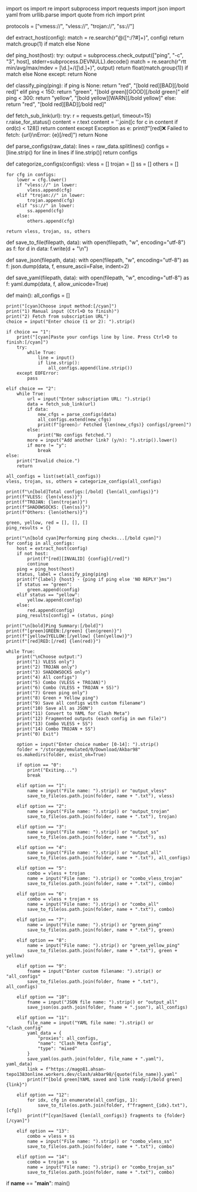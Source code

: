 import os
import re
import subprocess
import requests
import json
import yaml
from urllib.parse import quote
from rich import print

protocols = ["vmess://", "vless://", "trojan://", "ss://"]

def extract_host(config):
    match = re.search(r"@([^:/?#]+)", config)
    return match.group(1) if match else None

def ping_host(host):
    try:
        output = subprocess.check_output(["ping", "-c", "3", host], stderr=subprocess.DEVNULL).decode()
        match = re.search(r"rtt min/avg/max/mdev = [\d.]+/([\d.]+)", output)
        return float(match.group(1)) if match else None
    except:
        return None

def classify_ping(ping):
    if ping is None:
        return "red", "[bold red][BAD][/bold red]"
    elif ping < 150:
        return "green", "[bold green][GOOD][/bold green]"
    elif ping < 300:
        return "yellow", "[bold yellow][WARN][/bold yellow]"
    else:
        return "red", "[bold red][BAD][/bold red]"

def fetch_sub_link(url):
    try:
        r = requests.get(url, timeout=15)
        r.raise_for_status()
        content = r.text
        content = ''.join([c for c in content if ord(c) < 128])
        return content
    except Exception as e:
        print(f"[red]❌ Failed to fetch: {url}\nError: {e}[/red]")
        return None

def parse_configs(raw_data):
    lines = raw_data.splitlines()
    configs = [line.strip() for line in lines if line.strip()]
    return configs

def categorize_configs(configs):
    vless = []
    trojan = []
    ss = []
    others = []

    for cfg in configs:
        lower = cfg.lower()
        if "vless://" in lower:
            vless.append(cfg)
        elif "trojan://" in lower:
            trojan.append(cfg)
        elif "ss://" in lower:
            ss.append(cfg)
        else:
            others.append(cfg)

    return vless, trojan, ss, others

def save_to_file(filepath, data):
    with open(filepath, "w", encoding="utf-8") as f:
        for d in data:
            f.write(d + "\n")

def save_json(filepath, data):
    with open(filepath, "w", encoding="utf-8") as f:
        json.dump(data, f, ensure_ascii=False, indent=2)

def save_yaml(filepath, data):
    with open(filepath, "w", encoding="utf-8") as f:
        yaml.dump(data, f, allow_unicode=True)

def main():
    all_configs = []

    print("[cyan]Choose input method:[/cyan]")
    print("1) Manual input (Ctrl+D to finish)")
    print("2) Fetch from subscription URL")
    choice = input("Enter choice (1 or 2): ").strip()

    if choice == "1":
        print("[cyan]Paste your configs line by line. Press Ctrl+D to finish:[/cyan]")
        try:
            while True:
                line = input()
                if line.strip():
                    all_configs.append(line.strip())
        except EOFError:
            pass

    elif choice == "2":
        while True:
            url = input("Enter subscription URL: ").strip()
            data = fetch_sub_link(url)
            if data:
                new_cfgs = parse_configs(data)
                all_configs.extend(new_cfgs)
                print(f"[green]✅ Fetched {len(new_cfgs)} configs[/green]")
            else:
                print("No configs fetched.")
            more = input("Add another link? (y/n): ").strip().lower()
            if more != "y":
                break
    else:
        print("Invalid choice.")
        return

    all_configs = list(set(all_configs))
    vless, trojan, ss, others = categorize_configs(all_configs)

    print(f"\n[bold]Total configs:[/bold] {len(all_configs)}")
    print(f"VLESS: {len(vless)}")
    print(f"TROJAN: {len(trojan)}")
    print(f"SHADOWSOCKS: {len(ss)}")
    print(f"Others: {len(others)}")

    green, yellow, red = [], [], []
    ping_results = {}

    print("\n[bold cyan]Performing ping checks...[/bold cyan]")
    for config in all_configs:
        host = extract_host(config)
        if not host:
            print(f"[red][INVALID] {config}[/red]")
            continue
        ping = ping_host(host)
        status, label = classify_ping(ping)
        print(f"{label} {host} - {ping if ping else 'NO REPLY'}ms")
        if status == "green":
            green.append(config)
        elif status == "yellow":
            yellow.append(config)
        else:
            red.append(config)
        ping_results[config] = (status, ping)

    print("\n[bold]Ping Summary:[/bold]")
    print(f"[green]GREEN:[/green] {len(green)}")
    print(f"[yellow]YELLOW:[/yellow] {len(yellow)}")
    print(f"[red]RED:[/red] {len(red)}")

    while True:
        print("\nChoose output:")
        print("1) VLESS only")
        print("2) TROJAN only")
        print("3) SHADOWSOCKS only")
        print("4) All configs")
        print("5) Combo (VLESS + TROJAN)")
        print("6) Combo (VLESS + TROJAN + SS)")
        print("7) Green ping only")
        print("8) Green + Yellow ping")
        print("9) Save all configs with custom filename")
        print("10) Save all as JSON")
        print("11) Convert to YAML for Clash Meta")
        print("12) Fragmented outputs (each config in own file)")
        print("13) Combo VLESS + SS")
        print("14) Combo TROJAN + SS")
        print("0) Exit")

        option = input("Enter choice number [0-14]: ").strip()
        folder = "/storage/emulated/0/Download/Akbar98"
        os.makedirs(folder, exist_ok=True)

        if option == "0":
            print("Exiting...")
            break

        elif option == "1":
            name = input("File name: ").strip() or "output_vless"
            save_to_file(os.path.join(folder, name + ".txt"), vless)

        elif option == "2":
            name = input("File name: ").strip() or "output_trojan"
            save_to_file(os.path.join(folder, name + ".txt"), trojan)

        elif option == "3":
            name = input("File name: ").strip() or "output_ss"
            save_to_file(os.path.join(folder, name + ".txt"), ss)

        elif option == "4":
            name = input("File name: ").strip() or "output_all"
            save_to_file(os.path.join(folder, name + ".txt"), all_configs)

        elif option == "5":
            combo = vless + trojan
            name = input("File name: ").strip() or "combo_vless_trojan"
            save_to_file(os.path.join(folder, name + ".txt"), combo)

        elif option == "6":
            combo = vless + trojan + ss
            name = input("File name: ").strip() or "combo_all"
            save_to_file(os.path.join(folder, name + ".txt"), combo)

        elif option == "7":
            name = input("File name: ").strip() or "green_ping"
            save_to_file(os.path.join(folder, name + ".txt"), green)

        elif option == "8":
            name = input("File name: ").strip() or "green_yellow_ping"
            save_to_file(os.path.join(folder, name + ".txt"), green + yellow)

        elif option == "9":
            fname = input("Enter custom filename: ").strip() or "all_configs"
            save_to_file(os.path.join(folder, fname + ".txt"), all_configs)

        elif option == "10":
            fname = input("JSON file name: ").strip() or "output_all"
            save_json(os.path.join(folder, fname + ".json"), all_configs)

        elif option == "11":
            file_name = input("YAML file name: ").strip() or "clash_config"
            yaml_data = {
                "proxies": all_configs,
                "name": "Clash Meta Config",
                "type": "mixed"
            }
            save_yaml(os.path.join(folder, file_name + ".yaml"), yaml_data)
            link = f"https://mago81.ahsan-tepo1383online.workers.dev/clash/akbar98/{quote(file_name)}.yaml"
            print(f"[bold green]YAML saved and link ready:[/bold green] {link}")

        elif option == "12":
            for idx, cfg in enumerate(all_configs, 1):
                save_to_file(os.path.join(folder, f"fragment_{idx}.txt"), [cfg])
            print(f"[cyan]Saved {len(all_configs)} fragments to {folder}[/cyan]")

        elif option == "13":
            combo = vless + ss
            name = input("File name: ").strip() or "combo_vless_ss"
            save_to_file(os.path.join(folder, name + ".txt"), combo)

        elif option == "14":
            combo = trojan + ss
            name = input("File name: ").strip() or "combo_trojan_ss"
            save_to_file(os.path.join(folder, name + ".txt"), combo)

if __name__ == "__main__":
    main()
